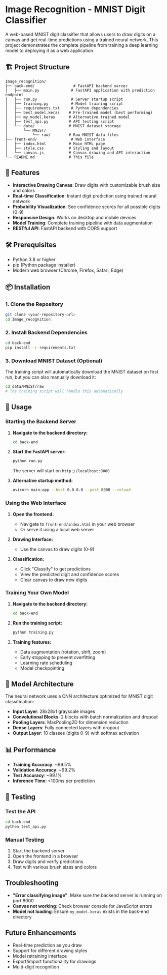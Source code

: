 # Image Recognition - MNIST Digit Classifier

A web-based MNIST digit classifier that allows users to draw digits on a canvas and get real-time predictions using a trained neural network. This project demonstrates the complete pipeline from training a deep learning model to deploying it as a web application.

## 🏗️ Project Structure

```
Image_recognition/
├── back-end/                 # FastAPI backend server
│   ├── main.py              # FastAPI application with prediction endpoint
│   ├── run.py               # Server startup script
│   ├── training.py          # Model training script
│   ├── requirements.txt     # Python dependencies
│   ├── best_model.keras    # Pre-trained model (best performing)
│   ├── my_model.keras      # Alternative trained model
│   ├── test_api.py         # API testing script
│   └── data/               # MNIST dataset storage
│       └── MNIST/
│           └── raw/        # Raw MNIST data files
├── front-end/               # Web interface
│   ├── index.html          # Main HTML page
│   ├── style.css           # Styling and layout
│   └── canvas.js           # Canvas drawing and API interaction
└── README.md               # This file
```

## 🚀 Features

- **Interactive Drawing Canvas**: Draw digits with customizable brush size and colors
- **Real-time Classification**: Instant digit prediction using trained neural network
- **Probability Visualization**: See confidence scores for all possible digits (0-9)
- **Responsive Design**: Works on desktop and mobile devices
- **Model Training**: Complete training pipeline with data augmentation
- **RESTful API**: FastAPI backend with CORS support

## 🛠️ Prerequisites

- Python 3.8 or higher
- pip (Python package installer)
- Modern web browser (Chrome, Firefox, Safari, Edge)

## 📦 Installation

### 1. Clone the Repository
```bash
git clone <your-repository-url>
cd Image_recognition
```

### 2. Install Backend Dependencies
```bash
cd back-end
pip install -r requirements.txt
```

### 3. Download MNIST Dataset (Optional)
The training script will automatically download the MNIST dataset on first run, but you can also manually download it:
```bash
cd data/MNIST/raw
# The training script will handle this automatically
```

## 🚀 Usage

### Starting the Backend Server

1. **Navigate to the backend directory:**
   ```bash
   cd back-end
   ```

2. **Start the FastAPI server:**
   ```bash
   python run.py
   ```
   
   The server will start on `http://localhost:8000`

3. **Alternative startup method:**
   ```bash
   uvicorn main:app --host 0.0.0.0 --port 8000 --reload
   ```

### Using the Web Interface

1. **Open the frontend:**
   - Navigate to `front-end/index.html` in your web browser
   - Or serve it using a local web server

2. **Drawing Interface:**
   - Use the canvas to draw digits (0-9)

3. **Classification:**
   - Click "Classify" to get predictions
   - View the predicted digit and confidence scores
   - Clear canvas to draw new digits

### Training Your Own Model

1. **Navigate to the backend directory:**
   ```bash
   cd back-end
   ```

2. **Run the training script:**
   ```bash
   python training.py
   ```

3. **Training features:**
   - Data augmentation (rotation, shift, zoom)
   - Early stopping to prevent overfitting
   - Learning rate scheduling
   - Model checkpointing


## 🧠 Model Architecture

The neural network uses a CNN architecture optimized for MNIST digit classification:

- **Input Layer**: 28x28x1 grayscale images
- **Convolutional Blocks**: 2 blocks with batch normalization and dropout
- **Pooling Layers**: MaxPooling2D for dimension reduction
- **Dense Layers**: Fully connected layers with dropout
- **Output Layer**: 10 classes (digits 0-9) with softmax activation

## 📊 Performance

- **Training Accuracy**: ~99.5%
- **Validation Accuracy**: ~99.2%
- **Test Accuracy**: ~99.1%
- **Inference Time**: <100ms per prediction

## 🧪 Testing

### Test the API
```bash
cd back-end
python test_api.py
```

### Manual Testing
1. Start the backend server
2. Open the frontend in a browser
3. Draw digits and verify predictions
4. Test with various brush sizes and colors

## Troubleshooting

- **"Error classifying image"**: Make sure the backend server is running on port 8000
- **Canvas not working**: Check browser console for JavaScript errors
- **Model not loading**: Ensure `my_model.keras` exists in the back-end directory

## Future Enhancements

- Real-time prediction as you draw
- Support for different drawing styles
- Model retraining interface
- Export/import functionality for drawings
- Multi-digit recognition 


